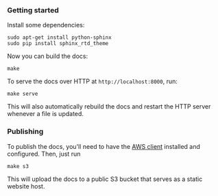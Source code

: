 ### Getting started

Install some dependencies:

    sudo apt-get install python-sphinx
    sudo pip install sphinx_rtd_theme
    

Now you can build the docs:

    make
    
To serve the docs over HTTP at `http://localhost:8000`, run:

    make serve
    
This will also automatically rebuild the docs and restart the HTTP server whenever a file is updated.

### Publishing

To publish the docs, you'll need to have the [AWS client](http://aws.amazon.com/cli/) installed and configured. Then, just run

    make s3
    
This will upload the docs to a public S3 bucket that serves as a static website host.

